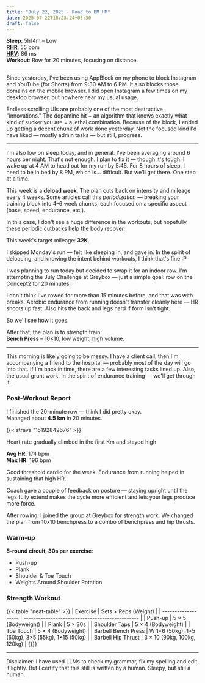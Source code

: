 ```yaml
---
title: "July 22, 2025 - Road to BM HM"
date: 2025-07-22T18:23:24+05:30
draft: false
---
```


**Sleep**: 5h14m – Low  
[**RHR**](https://www.polar.com/en/guide/resting-heart-rate): 55 bpm  
[**HRV**](https://www.polar.com/en/guide/heart-rate-variability-hrv): 86 ms  
**Workout**: Row for 20 minutes, focusing on distance.

---

Since yesterday, I've been using AppBlock on my phone to block Instagram and YouTube (for Shorts) from 9:30 AM to 6 PM. It also blocks those domains on the mobile browser. I did open Instagram a few times on my desktop browser, but nowhere near my usual usage.

Endless scrolling UIs are probably one of the most destructive "innovations." The dopamine hit + an algorithm that knows exactly what kind of sucker you are = a lethal combination. Because of the block, I ended up getting a decent chunk of work done yesterday. Not the focused kind I'd have liked — mostly admin tasks — but still, progress.

---

I'm also low on sleep today, and in general. I've been averaging around 6 hours per night. That's not enough. I plan to fix it — though it's tough. I wake up at 4 AM to head out for my run by 5:45. For 8 hours of sleep, I need to be in bed by 8 PM, which is... difficult. But we'll get there. One step at a time.

This week is a **deload week**. The plan cuts back on intensity and mileage every 4 weeks. Some articles call this _periodization_ — breaking your training block into 4–6 week chunks, each focused on a specific aspect (base, speed, endurance, etc.).

In this case, I don't see a huge difference in the workouts, but hopefully these periodic cutbacks help the body recover.

This week's target mileage: **32K**.

I skipped Monday's run — felt like sleeping in, and gave in. In the spirit of deloading, and knowing the intent behind workouts, I think that's fine :P

I was planning to run today but decided to swap it for an indoor row. I'm attempting the July Challenge at Greybox — just a simple goal: row on the Concept2 for 20 minutes.

I don't think I've rowed for more than 15 minutes before, and that was with breaks. Aerobic endurance from running doesn't transfer cleanly here — HR shoots up fast. Also hits the back and legs hard if form isn't tight.

So we'll see how it goes.

After that, the plan is to strength train:  
**Bench Press** – 10×10, low weight, high volume.

---

This morning is likely going to be messy. I have a client call, then I'm accompanying a friend to the hospital — probably most of the day will go into that. If I'm back in time, there are a few interesting tasks lined up. Also, the usual grunt work. In the spirit of endurance training — we'll get through it.

### **Post-Workout Report**

I finished the 20-minute row — think I did pretty okay.\
Managed about **4.5 km** in 20 minutes.

{{< strava "15192842676" >}}

Heart rate gradually climbed in the first Km and stayed high

**Avg HR**: 174 bpm  
**Max HR**: 196 bpm

Good threshold cardio for the week. Endurance from running helped in sustaining that high HR.

Coach gave a couple of feedback on posture — staying upright until the legs fully extend makes the cycle more efficient and lets your legs produce more force.

After rowing, I joined the group at Greybox for strength work. We changed the plan from 10x10 benchpress to a combo of benchpress and hip thrusts.

### **Warm-up**

**5-round circuit, 30s per exercise**:

- Push-up
- Plank
- Shoulder & Toe Touch
- Weights Around Shoulder Rotation

### **Strength Workout**

{{< table "neat-table" >}}
| Exercise | Sets × Reps (Weight) |
| ------------------- | ----------------------------------------------- |
| Push-up | 5 × 5 (Bodyweight) |
| Plank | 5 × 30s |
| Shoulder Taps | 5 × 4 (Bodyweight) |
| Toe Touch | 5 × 4 (Bodyweight) |
| Barbell Bench Press | W 1×6 (50kg), 1×5 (60kg), 3×5 (55kg), 1×15 (50kg) |
| Barbell Hip Thrust | 3 × 10 (90kg, 100kg, 120kg) |
{{</table>}}

---

Disclaimer: I have used LLMs to check my grammar, fix my spelling and edit it lightly. But I certify that this still is written by a human. Sleepy, but still a human.
